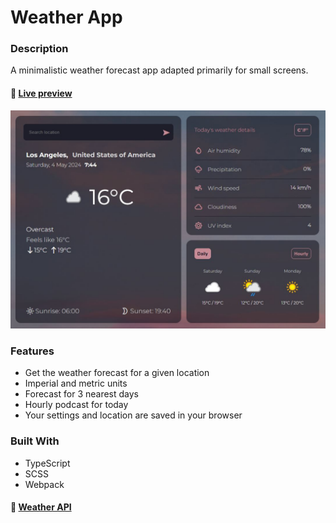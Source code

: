 # Weather App

### **Description**

A minimalistic weather forecast app adapted primarily for small screens.

#### 🔗 [Live preview](https://dimar1510.github.io/weather-app/)

![Preview](public/weather.jpg)

### **Features**

- Get the weather forecast for a given location
- Imperial and metric units
- Forecast for 3 nearest days
- Hourly podcast for today
- Your settings and location are saved in your browser

### **Built With**

- TypeScript
- SCSS
- Webpack

#### 🔗 [Weather API](https://www.weatherapi.com/)
